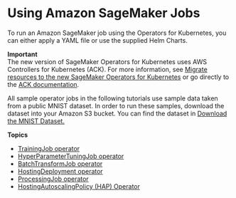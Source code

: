 # Using Amazon SageMaker Jobs<a name="kubernetes-sagemaker-jobs"></a>

To run an Amazon SageMaker job using the Operators for Kubernetes, you can either apply a YAML file or use the supplied Helm Charts\. 

**Important**  
The new version of SageMaker Operators for Kubernetes uses AWS Controllers for Kubernetes \(ACK\)\. For more information, see [Migrate resources to the new SageMaker Operators for Kubernetes](kubernetes-sagemaker-operators-migrate.md) or go directly to the [ACK documentation](https://aws-controllers-k8s.github.io/community/docs/community/overview/)\.

All sample operator jobs in the following tutorials use sample data taken from a public MNIST dataset\. In order to run these samples, download the dataset into your Amazon S3 bucket\. You can find the dataset in [Download the MNIST Dataset\.](https://docs.aws.amazon.com/sagemaker/latest/dg/ex1-preprocess-data-pull-data.html) 

**Topics**
+ [TrainingJob operator](trainingjob-operator.md)
+ [HyperParameterTuningJob operator](hyperparametertuningjobs-operator.md)
+ [BatchTransformJob operator](batchtransformjobs-operator.md)
+ [HostingDeployment operator](hosting-deployment-operator.md)
+ [ProcessingJob operator](kubernetes-processing-job-operator.md)
+ [HostingAutoscalingPolicy \(HAP\) Operator](kubernetes-hap-operator.md)